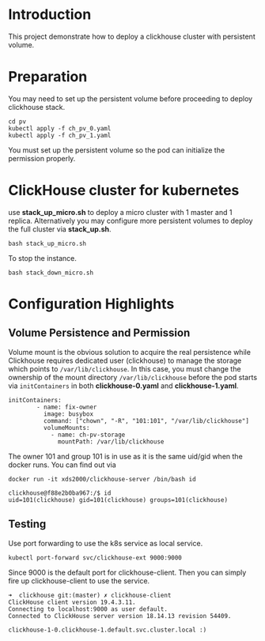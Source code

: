 # Introduction
This project demonstrate how to deploy a clickhouse cluster with persistent volume. 

# Preparation 
You may need to set up the persistent volume before proceeding to deploy clickhouse stack. 
```
cd pv
kubectl apply -f ch_pv_0.yaml
kubectl apply -f ch_pv_1.yaml
```
You must set up the persistent volume so the pod can initialize the permission properly. 

# ClickHouse cluster for kubernetes
use **stack_up_micro.sh** to deploy a micro cluster with 1 master and 1 replica. Alternatively you may configure more persistent volumes to deploy the full cluster via **stack_up.sh**.

```
bash stack_up_micro.sh
```

To stop the instance. 

```
bash stack_down_micro.sh
```

# Configuration Highlights

## Volume Persistence and Permission
Volume mount is the obvious solution to acquire the real persistence while Clickhouse requires dedicated user (clickhouse) to manage the storage which points to `/var/lib/clickhouse`. In this case, you must change the ownership of the mount directory `/var/lib/clickhouse` before the pod starts via `initContainers` in both **clickhouse-0.yaml** and **clickhouse-1.yaml**.
```
initContainers:
        - name: fix-owner
          image: busybox
          command: ["chown", "-R", "101:101", "/var/lib/clickhouse"]
          volumeMounts:
            - name: ch-pv-storage
              mountPath: /var/lib/clickhouse
```

The owner 101 and group 101 is in use as it is the same uid/gid when the docker runs. You can find out via 
```
docker run -it xds2000/clickhouse-server /bin/bash id

clickhouse@f88e2b0ba967:/$ id
uid=101(clickhouse) gid=101(clickhouse) groups=101(clickhouse)

```

## Testing
Use port forwarding to use the k8s service as local service. 
```
kubectl port-forward svc/clickhouse-ext 9000:9000
```
Since 9000 is the default port for clickhouse-client. Then you can simply fire up clickhouse-client to use the service. 

```
➜  clickhouse git:(master) ✗ clickhouse-client
ClickHouse client version 19.4.3.11.
Connecting to localhost:9000 as user default.
Connected to ClickHouse server version 18.14.13 revision 54409.

clickhouse-1-0.clickhouse-1.default.svc.cluster.local :) 

```






